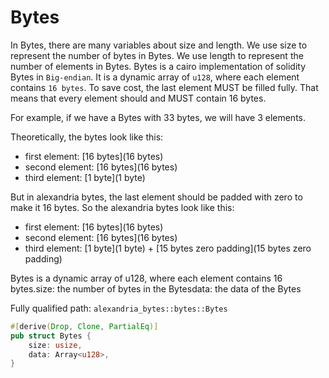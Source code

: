 # Bytes

In Bytes, there are many variables about size and length. We use size to represent the number of bytes in Bytes. We use length to represent the number of elements in Bytes. Bytes is a cairo implementation of solidity Bytes in `Big-endian`. It is a dynamic array of `u128`, where each element contains `16 bytes`. To save cost, the last element MUST be filled fully. That means that every element should and MUST contain 16 bytes.

For example, if we have a Bytes with 33 bytes, we will have 3 elements.

Theoretically, the bytes look like this:

- first element: [16 bytes](16 bytes)
- second element: [16 bytes](16 bytes)
- third element: [1 byte](1 byte)

But in alexandria bytes, the last element should be padded with zero to make it 16 bytes. So the alexandria bytes look like this:

- first element: [16 bytes](16 bytes)
- second element: [16 bytes](16 bytes)
- third element: [1 byte](1 byte) + [15 bytes zero padding](15 bytes zero padding)

Bytes is a dynamic array of u128, where each element contains 16 bytes.size: the number of bytes in the Bytesdata: the data of the Bytes

Fully qualified path: `alexandria_bytes::bytes::Bytes`

```rust
#[derive(Drop, Clone, PartialEq)]
pub struct Bytes {
    size: usize,
    data: Array<u128>,
}
```

